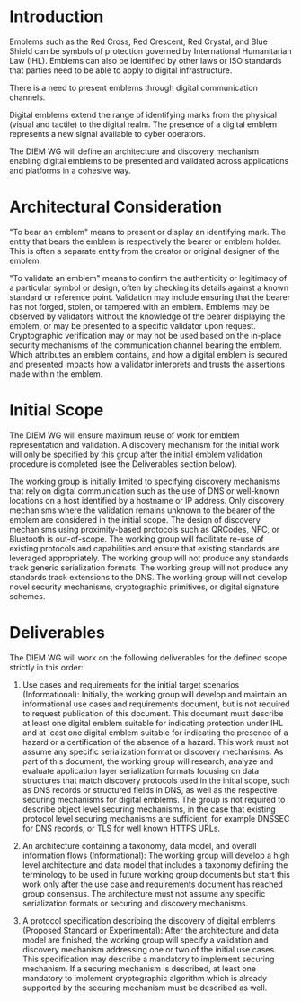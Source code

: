 # Introduction

Emblems such as the Red Cross, Red Crescent, Red Crystal, and Blue Shield can be symbols of
protection governed by International Humanitarian Law (IHL).  Emblems can also
be identified by other laws or ISO standards that parties need to be able to apply
to digital infrastructure.

There is a need to present emblems through digital communication channels.

Digital emblems extend the range of identifying marks from the physical (visual and tactile) to the digital realm.
The presence of a digital emblem represents a new signal available to cyber operators. 

The DIEM WG will define an architecture and discovery mechanism enabling digital emblems to be presented and validated across applications and platforms in a cohesive way.

# Architectural Consideration

"To bear an emblem" means to present or display an identifying mark. 
The entity that bears the emblem is respectively the bearer or emblem holder. 
This is often a separate entity from the creator or original designer of the emblem.

"To validate an emblem" means to confirm the authenticity or legitimacy of a particular symbol or design, often by checking its details against a known standard or reference point. 
Validation may include ensuring that the bearer has not forged, stolen, or tampered with an emblem.
Emblems may be observed by validators without the knowledge of the bearer displaying the emblem, or may be presented to a specific validator upon request.
Cryptographic verification may or may not be used based on the in-place security mechanisms of the communication channel bearing the emblem.
Which attributes an emblem contains, and how a digital emblem is secured and presented impacts how a validator interprets and trusts the assertions made within the emblem.

# Initial Scope

The DIEM WG will ensure maximum reuse of work for emblem representation and validation.
A discovery mechanism for the initial work will only be specified by this group after the initial emblem validation procedure is completed (see the Deliverables section below).

The working group is initially limited to specifying discovery mechanisms that rely on digital communication such as the use of DNS or well-known locations on a host identified by a hostname or IP address.
Only discovery mechanisms where the validation remains unknown to the bearer of the emblem are considered in the initial scope.
The design of discovery mechanisms using proximity-based protocols such as QRCodes, NFC, or Bluetooth is out-of-scope.
The working group will facilitate re-use of existing protocols and capabilities and ensure that existing standards are leveraged appropriately.
The working group will not produce any standards track generic serialization formats. 
The working group will not produce any standards track extensions to the DNS. 
The working group will not develop novel security mechanisms, cryptographic primitives, or digital signature schemes. 

# Deliverables

The DIEM WG will work on the following deliverables for the defined scope strictly in this order:

1. Use cases and requirements for the initial target scenarios (Informational):
   Initially, the working group will develop and maintain an informational use cases and requirements document, but is not required to request publication of this document. 
   This document must describe at least one digital emblem suitable for indicating protection under IHL and at least one digital emblem suitable for indicating the presence of a hazard or a certification of the absence of a hazard.
   This work must not assume any specific serialization format or discovery mechanisms.
   As part of this document, the working group will research, analyze and evaluate application layer serialization formats focusing on data structures that match discovery protocols used in the initial scope, such as DNS records or structured fields in DNS, as well as the respective securing mechanisms for digital emblems. 
   The group is not required to describe object level securing mechanisms, in the case that existing protocol level securing mechanisms are sufficient, for example DNSSEC for DNS records, or TLS for well known HTTPS URLs. 

2. An architecture containing a taxonomy, data model, and overall information flows (Informational):
   The working group will develop a high level architecture and data model that includes a taxonomy defining the terminology to be used in future working group documents but start this work only after the use case and requirements document has reached group consensus. 
   The architecture must not assume any specific serialization formats or securing and discovery mechanisms.

3. A protocol specification describing the discovery of digital emblems (Proposed Standard or Experimental):
   After the architecture and data model are finished, the working group will specify a validation and discovery mechanism addressing one or two of the initial use cases.
   This specification may describe a mandatory to implement securing mechanism. 
   If a securing mechanism is described, at least one mandatory to implement cryptographic algorithm which is already supported by the securing mechanism must be described as well. 
